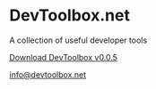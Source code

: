 # DevToolbox.net

A collection of useful developer tools

[Download DevToolbox v0.0.5](https://pub-7d9510c46c8a4a259f77309bd0cd5518.r2.dev/devtoolbox-v0.0.5.zip)

[info@devtoolbox.net](mailto:info@devtoolbox.net)
